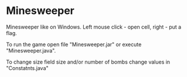 # Minesweeper
Minesweeper like on Windows.
Left mouse click - open cell, right - put a flag.

To run the game open file "Minesweeper.jar" or execute "Minesweeper.java".

To change size field size and/or number of bombs change values in "Constatnts.java"
